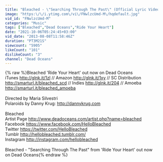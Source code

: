 ```yaml
---
title: "Bleached - \"Searching Through The Past\" (Official Lyric Video)"
image: "https:\/\/i.ytimg.com\/vi\/FNwlzcUmd-M\/hqdefault.jpg"
vid_id: "FNwlzcUmd-M"
categories: "Music"
tags: ["Bleached","Dead Oceans","Ride Your Heart"]
date: "2021-10-06T05:24:45+03:00"
vid_date: "2013-08-08T11:58:46Z"
duration: "PT3M21S"
viewcount: "5905"
likeCount: "101"
dislikeCount: "3"
channel: "Dead Oceans"
---
```

{% raw %}Bleached 'Ride Your Heart' out now on Dead Oceans<br />iTunes <a rel="nofollow" target="blank" href="http://glnk.it/1zl">http://glnk.it/1zl</a> // Amazon <a rel="nofollow" target="blank" href="http://glnk.it/1xy">http://glnk.it/1xy</a> // SC Distribution <a rel="nofollow" target="blank" href="http://smarturl.it/bleached_scd">http://smarturl.it/bleached_scd</a> // Indies <a rel="nofollow" target="blank" href="http://glnk.it/204">http://glnk.it/204</a> // Amoeba <a rel="nofollow" target="blank" href="http://smarturl.it/bleached_amoeba">http://smarturl.it/bleached_amoeba</a> <br /><br />Directed by Maria Silvestri<br />Polaroids by Danny Krug: <a rel="nofollow" target="blank" href="http://dannykrug.com">http://dannykrug.com</a><br /><br />Bleached<br />Artist Page <a rel="nofollow" target="blank" href="http://www.deadoceans.com/artist.php?name=bleached">http://www.deadoceans.com/artist.php?name=bleached</a><br />Facebook <a rel="nofollow" target="blank" href="https://www.facebook.com/HelloBleached">https://www.facebook.com/HelloBleached</a><br />Twitter <a rel="nofollow" target="blank" href="https://twitter.com/HelloBleached">https://twitter.com/HelloBleached</a><br />Tumblr <a rel="nofollow" target="blank" href="http://hellobleached.tumblr.com/">http://hellobleached.tumblr.com/</a><br />Instagram <a rel="nofollow" target="blank" href="http://instagram.com/hellobleached">http://instagram.com/hellobleached</a><br /><br />Bleached - &quot;Searching Through The Past&quot; from 'Ride Your Heart' out now on Dead Oceans{% endraw %}
